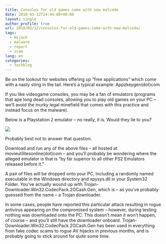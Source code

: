 ```yaml
---
title: Consoles for old games come with new malcode
date: 2010-03-12T14:44:00+00:00
layout: single
author_profile: true
url: 2010/03/12/consoles-for-old-games-come-with-new-malcode/
tags:
  - Hijack
  - malware
  - report
  - scam
lang: en
categories: 
  - techblog
---
```

Be on the lookout for websites offering up “free applications” which come with a nasty sting in the tail. Here’s a typical example: Appzkeygen(dot)com

If you like videogame consoles, you may be a fan of emulators (programs that ape long dead consoles, allowing you to play old games on your PC – we’ll avoid the murky legal minefield that comes with this practice and instead focus on the malware).

Below is a Playstation 2 emulator – no really, it is. Would they lie to you?

[![](http://1.bp.blogspot.com/_vaUVXcmC3OI/S5pLXIYNv1I/AAAAAAAABQ0/7cgT6MkDVJc/s400/fkps22.jpg)](http://1.bp.blogspot.com/_vaUVXcmC3OI/S5pLXIYNv1I/AAAAAAAABQ0/7cgT6MkDVJc/s1600-h/fkps22.jpg)

Probably best not to answer that question.

Download and run any of the above files – all hosted at movieutilitesonline(dot)com – and you’ll probably be wondering where the alleged emulator is that is “by far superior to all other PS2 Emulators released before it.”

A pair of files will be dropped onto your PC, including a randomly named executable in the Windows directory and xpysys.dll in your System32 Folder. You’ve actually wound up with Trojan-Downloader.Win32.CodecPack.2GCash.Gen, which is – as you’ve probably guessed from the name – a Trojan downloader.

In some cases, people have reported this particular attack resulting in rogue antivirus appearing on the compromised system – however, during testing nothing was downloaded onto the PC. This doesn’t mean it won’t happen, of course – and you’ll still have the downloader onboard. Trojan-Downloader.Win32.CodecPack.2GCash.Gen has been used in everything from fake codec scams to rogue AV hijacks in previous months, and is probably going to stick around for quite some time.